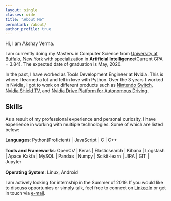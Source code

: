 ```yaml
---
layout: single
classes: wide
title: "About Me"
permalink: /about/
author_profile: true
---
```


Hi, I am Akshay Verma.

I am currently doing my Masters in Computer Science from [University at Buffalo, New York](http://grad.buffalo.edu/programs/computer-science-and-engineering-ms.html) with specialization in **Artificial Intelligence**(Current GPA = 3.84). The expected date of graduation is May, 2020.

In the past, I have worked as Tools Development Engineer at Nvidia. This is where I learned a lot and fell in love with Python. Over the 3 years I worked in Nvidia, I got to work on different products such as [Nintendo Switch](https://www.nintendo.com/switch/), [Nvidia Shield TV](https://www.nvidia.com/en-us/shield/), and [Nvidia Drive Platform for Autonomous Driving](https://www.nvidia.com/en-gb/self-driving-cars/drive-platform/).


## Skills

As a result of my professional experience and personal curiosity, I have experience in working with multiple technologies. Some of which are listed below:

**Languages**: Python(Proficient) | JavaScript | C | C++ <br><br>
**Tools and Frameworks**: OpenCV | Keras | Elasticsearch | Kibana | Logstash | Apace Kakfa | MySQL | Pandas | Numpy | Scikit-learn | JIRA | GIT | Jupyter <br><br>
**Operating System**: Linux, Android


I am actively looking for internship in the Summer of 2019. If you would like to discuss opportunies or simply talk, feel free to connect on [LinkedIn](https://www.linkedin.com/in/iakshayverma/) or get in touch via [e-mail](mailto:akshayverma948@gmail.com).
